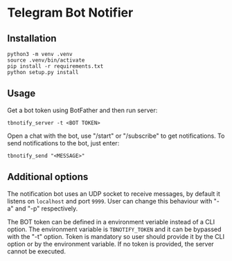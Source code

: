 # Telegram Bot Notifier

## Installation

```
python3 -m venv .venv
source .venv/bin/activate
pip install -r requirements.txt
python setup.py install
```

## Usage

Get a bot token using BotFather and then run server:
```
tbnotify_server -t <BOT TOKEN>
```

Open a chat with the bot, use "/start" or "/subscribe" to get notifications. To send notifications to the bot, just enter:
```
tbnotify_send "<MESSAGE>"
```

## Additional options

The notification bot uses an UDP socket to receive messages, by default it listens on `localhost` and port `9999`. User can change this behaviour with "-a" and "-p" respectively.

The BOT token can be defined in a environment veriable instead of a CLI option. The environment variable is `TBNOTIFY_TOKEN` and it can be bypassed with the "-t" option. Token is mandatory so user should provide it by the CLI option or by the environment variable. If no token is provided, the server cannot be executed.
